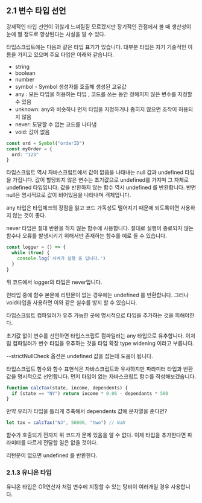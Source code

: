 ## 2.1 변수 타입 선언

강제적인 타입 선언이 귀찮게 느껴질짇 모르겠지만 장기적인 관점에서 볼 때 생산성이 눈에 띌 정도로 향상된다는 사실을 알 수 있다.

타입스크립트에는 다음과 같은 타입 표기가 있습니다. 대부분 타입은 자기 기술적인 이름을 가지고 있으며 주요 타입은 아래와 같습니다. 
- string
- boolean
- number
- symbol - Symbol 생성자를 호출해 생성된 고유값
- any : 모든 타입을 허용하는 타입 , 코드를 쓰는 동안 정해지지 않은 변수를 지정할 수 있음
- unknown: any와 비슷하나 먼저 타입을 지정하거나 좁히지 않으면 조작이 허용되지 않음
- never: 도달할 수 없는 코드를 나타냄
- void: 값이 없음

```typescript
const ord = Symbol("orderID")
const myOrder = {
  ord: "123"
}
```
타입스크립트 역시 자바스크립트에서 값이 없음을 나태내는  null 값과 undefined 타입을 가집니다. 값이 할당되지 않은 변수는 초기값으로 undefined를 가지며 그 자체로 undefined 타입입니다. 값을 반환하지 않는 함수 역시 undefined 를 반환합니다. 반면 null은 명시적으로 값이 비어있음을 나타내며 객체입니다. 

any 타입은 타입체크의 장점을 잃고 코드 가독성도 떨어지기 때문에 되도록이면 사용하지 않는 것이 좋다.

never 타입은 절대 반환을 하지 않는 함수에 사용합니다. 절대로 실행이 종료되지 않는 함수나 오류를 발생시키기 위해서만 존재하는 함수를 예로 들 수 있습니다. 

```typescript
const logger = () => {
  while (true) {
    console.log('서버가 실행 중 입니다.')
  }
}
```

위 코드에서 logger의 타입은 never입니다.

런타입 중에 함수 본문에 리턴문이 없는 경우에는 undefined 를 반환합니다. 그러나 void타입을 사용하면 이와 같은 실수를 방지 할 수 있습니다.

타입스크립트 컴파일러가 유추 가능한 곳에 명시적으로 타입을 추가하는 것을 피해야한다. 

초기값 없이 변수를 선언하면 타입스크립트 컴파일러는 any 타입으로 유추합니다. 이처럼 컴파일러가 변수 타입을 유추하는 것을 타입 확장 type widening 이라고 부릅니다.

--strictNullCheck 옵션은 undefined 값을 잡는데 도움이 됩니다. 

타입스크립트 함수와 함수 표현식은 자바스크립트와 유사하지만 파라미터 타입과 반환 값을 명시적으로 선언합니다. 먼저 타입이 없는 자바스크립트 함수를 작성해보겠습니다. 

```typescript
function calcTax(state, income, dependents) {
  if (state == "NY") return income * 0.06 - dependants * 500
}
```
만약 우리가 타입을 틀리게 추축해서 dependents 값에 문자열을 준다면?
```typescript
let tax = calcTax("NJ", 50000, "two") // NaN
```

함수가 호출되기 전까지 위 코드가 문제 있음을 알 수 없다. 이제 타입을 추가한다면 파라미터를 다르게 전달할 일은 없을 것이다. 

리턴문이 없으면 undefined 를 반환한다.

### 2.1.3 유니온 타입 
유니온 타입은 OR연산자 처럼 변수에 지정할 수 있는 탕비이 여러개일 경우 사용합니다. 